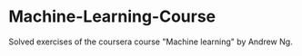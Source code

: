 # Machine-Learning-Course
Solved exercises of the coursera course "Machine learning" by Andrew Ng. 
